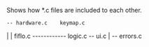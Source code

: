 Shows how *.c files are included to each other.

    -- hardware.c    keymap.c
   |                   |
fiflo.c ------------ logic.c -- ui.c
   |
    -- errors.c
